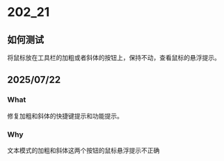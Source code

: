 # 202_21
## 如何测试
将鼠标放在工具栏的加粗或者斜体的按钮上，保持不动，查看鼠标的悬浮提示。

## 2025/07/22
### What
修复加粗和斜体的快捷键提示和功能提示。

### Why
文本模式的加粗和斜体这两个按钮的鼠标悬浮提示不正确
